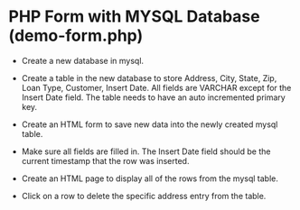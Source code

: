 # PHP Form with MYSQL Database (demo-form.php)

* Create a new database in mysql.
 
* Create a table in the new database to store Address, City, State, Zip, Loan Type, Customer, Insert Date. All fields are VARCHAR except for the Insert Date field. The table needs to have an auto incremented primary key.
 
* Create an HTML form to save new data into the newly created mysql table.
 
* Make sure all fields are filled in. The Insert Date field should be the current timestamp that the row was inserted.
 
* Create an HTML page to display all of the rows from the mysql table.

* Click on a row to delete the specific address entry from the table.

